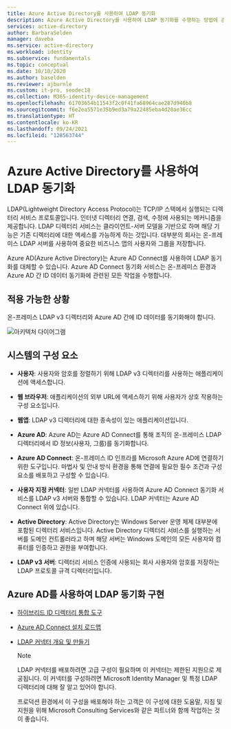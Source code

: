 ```yaml
---
title: Azure Active Directory를 사용하여 LDAP 동기화
description: Azure Active Directory를 사용하여 LDAP 동기화를 수행하는 방법에 관한 아키텍처 지침입니다.
services: active-directory
author: BarbaraSelden
manager: daveba
ms.service: active-directory
ms.workload: identity
ms.subservice: fundamentals
ms.topic: conceptual
ms.date: 10/10/2020
ms.author: baselden
ms.reviewer: ajburnle
ms.custom: it-pro, seodec18
ms.collection: M365-identity-device-management
ms.openlocfilehash: 61703654b11543f2c0f41fa68964cae287d940b8
ms.sourcegitcommit: f6e2ea5571e35b9ed3a79a22485eba4d20ae36cc
ms.translationtype: HT
ms.contentlocale: ko-KR
ms.lasthandoff: 09/24/2021
ms.locfileid: "128563744"
---
```

# <a name="ldap-synchronization-with-azure-active-directory"></a>Azure Active Directory를 사용하여 LDAP 동기화

LDAP(Lightweight Directory Access Protocol)는 TCP/IP 스택에서 실행되는 디렉터리 서비스 프로토콜입니다. 인터넷 디렉터리 연결, 검색, 수정에 사용되는 메커니즘을 제공합니다. LDAP 디렉터리 서비스는 클라이언트-서버 모델을 기반으로 하며 해당 기능은 기존 디렉터리에 대한 액세스를 가능하게 하는 것입니다. 대부분의 회사는 온-프레미스 LDAP 서버를 사용하여 중요한 비즈니스 앱의 사용자와 그룹을 저장합니다. 

Azure AD(Azure Active Directory)는 Azure AD Connect를 사용하여 LDAP 동기화를 대체할 수 있습니다. Azure AD Connect 동기화 서비스는 온-프레미스 환경과 Azure AD 간 ID 데이터 동기화에 관련된 모든 작업을 수행합니다. 

## <a name="use-when"></a>적용 가능한 상황

온-프레미스 LDAP v3 디렉터리와 Azure AD 간에 ID 데이터를 동기화해야 합니다. 

![아키텍처 다이어그램](./media/authentication-patterns/ldap-sync.png)

## <a name="components-of-system"></a>시스템의 구성 요소

* **사용자**: 사용자와 암호를 정렬하기 위해 LDAP v3 디렉터리를 사용하는 애플리케이션에 액세스합니다.

* **웹 브라우저**: 애플리케이션의 외부 URL에 액세스하기 위해 사용자가 상호 작용하는 구성 요소입니다.

* **웹앱**: LDAP v3 디렉터리에 대한 종속성이 있는 애플리케이션입니다.

* **Azure AD**: Azure AD는 Azure AD Connect를 통해 조직의 온-프레미스 LDAP 디렉터리에서 ID 정보(사용자, 그룹)를 동기화합니다. 

* **Azure AD Connect**: 온-프레미스 ID 인프라를 Microsoft Azure AD에 연결하기 위한 도구입니다. 마법사 및 안내 방식 환경을 통해 연결에 필요한 필수 조건과 구성 요소를 배포하고 구성할 수 있습니다. 

* **사용자 지정 커넥터**: 일반 LDAP 커넥터를 사용하여 Azure AD Connect 동기화 서비스를 LDAP v3 서버와 통합할 수 있습니다. LDAP 커넥터는 Azure AD Connect 위에 있습니다.

* **Active Directory**: Active Directory는 Windows Server 운영 체제 대부분에 포함된 디렉터리 서비스입니다. Active Directory 디렉터리 서비스를 실행하는 서버를 도메인 컨트롤러라고 하며 해당 서버는 Windows 도메인의 모든 사용자와 컴퓨터를 인증하고 권한을 부여합니다.

* **LDAP v3 서버**: 디렉터리 서비스 인증에 사용되는 회사 사용자와 암호를 저장하는 LDAP 프로토콜 규격 디렉터리입니다.

## <a name="implement-ldap-synchronization-with-azure-ad"></a>Azure AD를 사용하여 LDAP 동기화 구현

* [하이브리드 ID 디렉터리 통합 도구](../hybrid/plan-hybrid-identity-design-considerations-tools-comparison.md) 

* [Azure AD Connect 설치 로드맵](../hybrid/how-to-connect-install-roadmap.md) 

* [LDAP 커넥터 개요 및 만들기](/microsoft-identity-manager/reference/microsoft-identity-manager-2016-connector-genericldap) 

   > [!NOTE]
   > LDAP 커넥터를 배포하려면 고급 구성이 필요하며 이 커넥터는 제한된 지원으로 제공됩니다. 이 커넥터를 구성하려면 Microsoft Identity Manager 및 특정 LDAP 디렉터리에 대해 잘 알고 있어야 합니다. 
   >
   > 프로덕션 환경에서 이 구성을 배포해야 하는 고객은 이 구성에 대한 도움말, 지침 및 지원을 위해 Microsoft Consulting Services와 같은 파트너와 함께 작업하는 것이 좋습니다.
